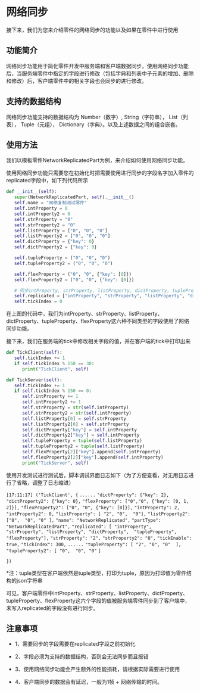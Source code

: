 # 网络同步



接下来，我们为您来介绍零件的网络同步的功能以及如果在零件中进行使用



## 功能简介

网络同步功能用于简化零件开发中服务端和客户端数据同步，使用网络同步功能后，当服务端零件中指定的字段进行修改（包括字典和列表中子元素的增加、删除和修改）后，客户端零件中的相关字段也会同步的进行修改。



## 支持的数据结构

网络同步功能支持的数据结构为 Number（数字）,  String（字符串）， List（列表）， Tuple（元组）， Dictionary（字典）。以及上述数据之间的组合嵌套。



## 使用方法

我们以模板零件NetworkReplicatedPart为例，来介绍如何使用网络同步功能。

使用网络同步功能只需要您在初始化时把需要使用进行同步的字段名字加入零件的replicated字段中，如下列代码所示

```python
def __init__(self):
   super(NetworkReplicatedPart, self).__init__()
   self.name = "网络复制测试零件"
   self.intProperty = 0
   self.intProperty2 = 0
   self.strProperty = "0"
   self.strProperty2 = "0"
   self.listProperty = ["0", "0", "0"]
   self.listProperty2 = ["0", "0", "0"]
   self.dictProperty = {"key": 0}
   self.dictProperty2 = {"key": 0}

   self.tupleProperty = ("0", "0", "0")
   self.tupleProperty2 = ("0", "0", "0")

   self.flexProperty = ("0", "0", {"key": [0]})
   self.flexProperty2 = ("0", "0", {"key": [0]})

   # 同步intProperty, strProperty, listProperty, dictProperty, tupleProperty, flexProperty
   self.replicated = ["intProperty", "strProperty", "listProperty", "dictProperty", "tupleProperty", "flexProperty"]
   self.tickIndex = 0
```

在上图的代码中，我们为intProperty、strProperty、listProperty、dictProperty、tupleProperty、flexProperty这六种不同类型的字段使用了网络同步功能。



接下来，我们在服务端的tick中修改相关字段的值，并在客户端的tick中打印出来

```python
def TickClient(self):
   self.tickIndex += 1
   if self.tickIndex % 150 == 30:
      print("TickClient", self)

def TickServer(self):
   self.tickIndex += 1
   if self.tickIndex % 150 == 0:
      self.intProperty += 1
      self.intProperty2 += 1
      self.strProperty = str(self.intProperty)
      self.strProperty2 = str(self.intProperty)
      self.listProperty[0] = self.strProperty
      self.listProperty2[0] = self.strProperty
      self.dictProperty["key"] = self.intProperty
      self.dictProperty2["key"] = self.intProperty
      self.tupleProperty = tuple(self.listProperty)
      self.tupleProperty2 = tuple(self.listProperty)
      self.flexProperty[2]["key"].append(self.intProperty)
      self.flexProperty2[2]["key"].append(self.intProperty)
      print("TickServer", self)
```



使用开发测试进行测试后，脚本调试界面日志如下（为了方便查看，对无用日志进行了省略，调整了日志缩进）

`[17:11:17] ('TickClient', {`
    `......`
    `"dictProperty": {"key": 2},`
    `"dictProperty2": {"key": 0},`
    `"flexProperty": ["0","0", {"key": [0, 1, 2]}],`
    `"flexProperty2": ["0", "0", {"key": [0]}],`
    `"intProperty": 2,`
    `"intProperty2": 0,`
    `"listProperty": [ "2", "0",  "0"],`
    `"listProperty2": ["0",  "0", "0" ],`
    `"name": "NetworkReplicated",`
    `"partType": "NetworkReplicatedPart",`
    `"replicated": [ "intProperty",  "strProperty", "listProperty", "dictProperty",  "tupleProperty", "flexProperty"],`
    `"strProperty": "2",`
    `"strProperty2": "0",`
    `"tickEnable": true,`
    `"tickIndex": 300,`
    `......`
    `"tupleProperty": [ "2", "0", "0"  ],`
    `"tupleProperty2": [ "0",  "0", "0"`
    `]`

`})`

*注：tuple类型在客户端依然是tuple类型，打印为tuple，原因为打印值为零件结构的json字符串

可见，客户端零件中intProperty、strProperty、listProperty、dictProperty、tupleProperty、flexProperty这六个字段的值被服务端零件同步到了客户端中，未写入replicated的字段没有进行同步。



## 注意事项

- 1、需要同步的字段需要在replicated字段之前初始化

- 2、字段必须为支持的数据结构，否则会无法同步而且报错

- 3、使用网络同步功能会产生额外的性能损耗，请根据实际需要进行使用

- 4、客户端同步的数据会有延迟，一般为1帧 + 网络传输的时间。

